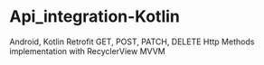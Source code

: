 # Api_integration-Kotlin
Android, Kotlin Retrofit GET, POST, PATCH, DELETE Http Methods implementation with RecyclerView MVVM
